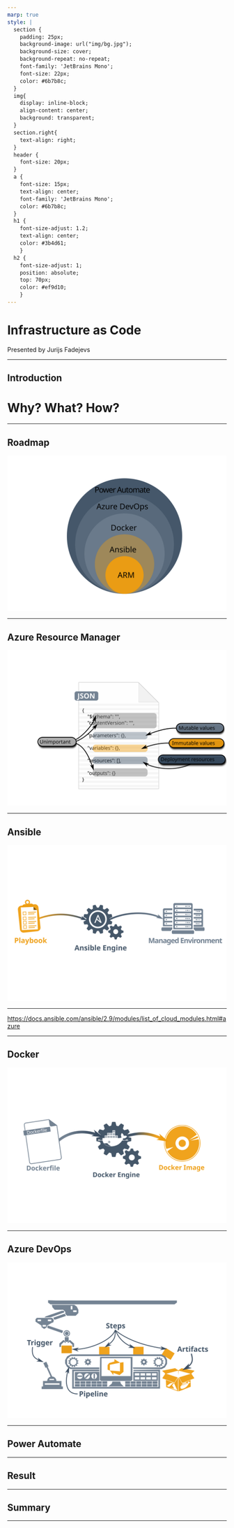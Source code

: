 ```yaml
---
marp: true
style: |
  section {
    padding: 25px;
    background-image: url("img/bg.jpg");
    background-size: cover; 
    background-repeat: no-repeat;
    font-family: 'JetBrains Mono';
    font-size: 22px;
    color: #6b7b8c;
  }
  img{
    display: inline-block;
    align-content: center;
    background: transparent;
  }
  section.right{
    text-align: right;
  }
  header {
    font-size: 20px;
  }
  a {
    font-size: 15px;
    text-align: center;
    font-family: 'JetBrains Mono';
    color: #6b7b8c;
  }
  h1 {
    font-size-adjust: 1.2;
    text-align: center;
    color: #3b4d61;
    }
  h2 {
    font-size-adjust: 1;
    position: absolute;
    top: 70px;
    color: #ef9d10;
    }
---
```


# Infrastructure as Code
<!-- _class: right -->
Presented by Jurijs Fadejevs

---
<!-- paginate: true -->
<!-- header: 'Infrastructure as Code' -->
<!-- footer: 'https://github.com/groovy-sky' -->

## Introduction

# Why? What? How?

---

## Roadmap

![](https://raw.githubusercontent.com/groovy-sky/iac-presentation/main/presentation/img/struct.svg)

---

<!-- _footer: 'https://github.com/groovy-sky/azure/tree/master/iac-00#introduction' -->
## Azure Resource Manager

![](https://raw.githubusercontent.com/groovy-sky/iac-presentation/main/presentation/img/arm_temp.svg)

---

## Ansible

<!-- _footer: 'https://github.com/groovy-sky/azure/tree/master/iac-01#introduction' -->
![](https://raw.githubusercontent.com/groovy-sky/iac-presentation/main/presentation/img/ansible_parts.svg)

---

https://docs.ansible.com/ansible/2.9/modules/list_of_cloud_modules.html#azure

---

## Docker

<!-- _footer: 'https://github.com/groovy-sky/azure/tree/master/iac-02#introduction' -->
![](img/docker_parts.svg)

---

## Azure DevOps

<!-- _footer: 'https://github.com/groovy-sky/azure/tree/master/iac-03#introduction' -->
![](https://raw.githubusercontent.com/groovy-sky/iac-presentation/main/presentation/img/devops_parts.svg)


---

<!-- _footer: 'https://github.com/groovy-sky/azure/tree/master/iac-04#introduction' -->
## Power Automate


---

## Result


---

## Summary


---
